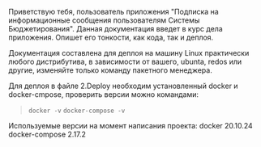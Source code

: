 Приветствую тебя, пользователь приложения "Подписка на информационные сообщения пользователям Системы Бюджетирования".
Данная документация введет в курс дела приложения. Опишет его тонкости, как кода, так и деплоя.

Документация составлена для деплоя на машину Linux практически любого дистрибутива, в зависимости от вашего, ubunta,
redos или другие, изменяйте только команду пакетного менеджера.

Для деплоя в файле 2.Deploy необходим установленный docker и docker-cmpose, проверить версии можно командами:
> `docker -v`
> `docker-compose -v`

Используемые версии на момент написания проекта:
docker 20.10.24
docker-compose 2.17.2